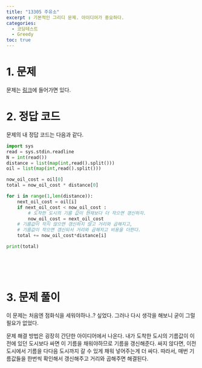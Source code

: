 ```yaml
---
title: "13305 주유소"
excerpt : 기본적인 그리디 문제. 아이디어가 중요하다.
categories:
  - 코딩테스트
  - Greedy
toc: true
---
```


# 1. 문제
문제는 [링크](https://www.acmicpc.net/problem/13305)에 들어가면 있다.

# 2. 정답 코드

문제의 내 정답 코드는 다음과 같다.

```python
import sys
read = sys.stdin.readline
N = int(read())
distance = list(map(int,read().split()))
oil = list(map(int,read().split()))

now_oil_cost = oil[0]
total = now_oil_cost * distance[0]

for i in range(1,len(distance)):
    next_oil_cost = oil[i]
    if next_oil_cost < now_oil_cost :
        # 도착한 도시의 기름 값이 현재보다 더 작으면 갱신하자.
        now_oil_cost = next_oil_cost
    # 기름값이 작지 않으면 갱신하지 않고 거리와 곱해지고,
    # 기름값이 작으면 갱신되서 거리와 곱해지고 비용을 더한다.
    total += now_oil_cost*distance[i]

print(total)
```

<br/><br/><br/>

# 3. 문제 풀이

이 문제는 처음엔 점화식을 세워야하나..? 싶었다. 그러나 다시 생각을 해보니 굳이 그럴 필요가 없었다.

문제 해결 방법은 굉장히 간단한 아이디어에서 나온다. 
내가 도착한 도시의 기름값이 이전에 있던 도시보다 싸면 이 기름을 채워야하므로 기름을 갱신해준다.
싸지 않다면, 이전 도시에서 기름을 다다음 도시까지 갈 수 있게 채워 넣어주는게 더 싸다.
따라서, 매번 기름값들을 한번씩 확인해서 갱신해주고 거리와 곱해주면 해결된다.